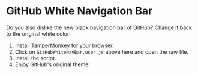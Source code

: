 # GitHub White Navigation Bar

Do you also dislike the new black navigation bar of GitHub?
Change it back to the original white color!

1. Install [TamperMonkey](https://tampermonkey.net) for your browser.
2. Click on `GitHubWhiteNavBar.user.js` above here and open the raw file.
3. Install the script.
4. Enjoy GitHub's original theme!
